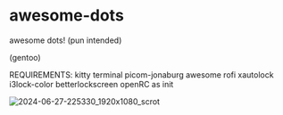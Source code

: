 # awesome-dots
awesome dots! (pun intended)

(gentoo)

REQUIREMENTS:
kitty terminal
picom-jonaburg
awesome 
rofi
xautolock
i3lock-color
betterlockscreen
openRC as init

![2024-06-27-225330_1920x1080_scrot](https://github.com/starsprinter92/awesome-dots/assets/97267759/2bba2f23-6c56-4eea-9047-cf05c488b30d)
